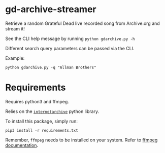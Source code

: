 # gd-archive-streamer


Retrieve a random Grateful Dead live recorded song from Archive.org and stream it!

See the CLI help message by running `python gdarchive.py -h`

Different search query parameters can be passed via the CLI.

Example:

`python gdarchive.py -q "Allman Brothers"`

# Requirements


Requires python3 and ffmpeg.

Relies on the [`internetarchive`](https://archive.org/services/docs/api/internetarchive/) python library.

To install this package, simply run:

`pip3 install -r requirements.txt`

Remember, `ffmpeg` needs to be installed on your system. Refer to [ffmpeg documentation](https://ffmpeg.org/).

